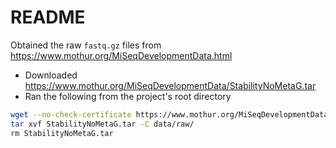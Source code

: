# README

Obtained the raw `fastq.gz` files from https://www.mothur.org/MiSeqDevelopmentData.html
* Downloaded https://www.mothur.org/MiSeqDevelopmentData/StabilityNoMetaG.tar
* Ran the following from the project's root directory

```bash
wget --no-check-certificate https://www.mothur.org/MiSeqDevelopmentData/StabilityNoMetaG.tar
tar xvf StabilityNoMetaG.tar -C data/raw/
rm StabilityNoMetaG.tar
```
